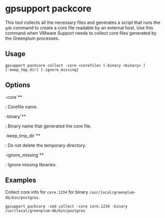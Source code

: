 # gpsupport packcore

This tool collects all the necessary files and generates a script that runs the `gdb` command to create a core file readable by an external host. Use this command when VMware Support needs to collect core files generated by the Greenplum processes.

## Usage

```shell
gpsupport packcore collect -core <corefile> [-binary <binary> ] 
[-keep_tmp_dir] [-ignore_missing] 
```

## Options

-core`**

:   Corefile name.

-binary`**

:   Binary name that generated the core file.

-keep_tmp_dir`**

:   Do not delete the temporary directory.

-ignore_missing`**

:   Ignore missing libraries.

## Examples

Collect core info for `core.1234` for binary `/usr/local/greenplum-db/bin/postgres`.

```shell
gpsupport packcore -cmd collect -core core.1234 -binary /usr/local/greenplum-db/bin/postgres
```
